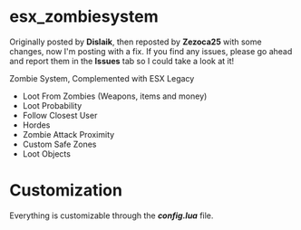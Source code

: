 # esx_zombiesystem
Originally posted by **Dislaik**, then reposted by **Zezoca25** with some changes, now I'm posting with a fix.
If you find any issues, please go ahead and report them in the **Issues** tab so I could take a look at it!

Zombie System, Complemented with ESX Legacy

* Loot From Zombies (Weapons, items and money)
* Loot Probability
* Follow Closest User
* Hordes
* Zombie Attack Proximity
* Custom Safe Zones
* Loot Objects

# Customization
Everything is customizable through the ***config.lua*** file.
